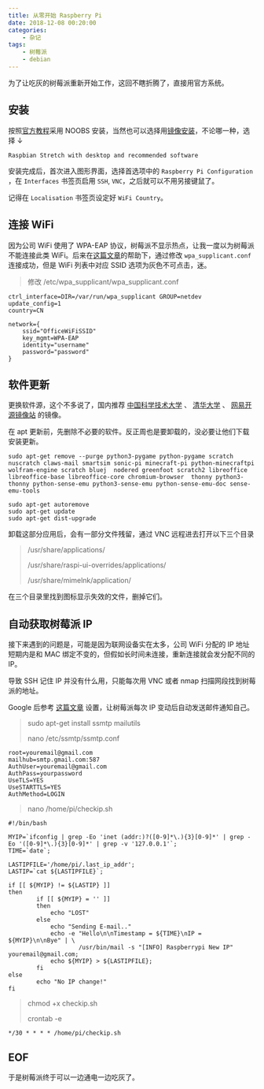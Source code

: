 ```yaml
---
title: 从零开始 Raspberry Pi
date: 2018-12-08 00:20:00
categories:
    - 杂记
tags:
    - 树莓派
    - debian
---
```


为了让吃灰的树莓派重新开始工作，这回不瞎折腾了，直接用官方系统。

<!-- more -->

## 安装

按照[官方教程](https://www.raspberrypi.org/downloads/noobs/)采用 NOOBS 安装，当然也可以选择用[镜像安装](https://www.raspberrypi.org/downloads/raspbian/)，不论哪一种，选择 ↓

`Raspbian Stretch with desktop and recommended software`

安装完成后，首次进入图形界面，选择首选项中的 `Raspberry Pi Configuration` ，在 `Interfaces` 书签页启用 `SSH`, `VNC`，之后就可以不用另接键鼠了。

记得在 `Localisation` 书签页设定好 `WiFi Country`。

## 连接 WiFi

因为公司 WiFi 使用了 WPA-EAP 协议，树莓派不显示热点，让我一度以为树莓派不能连接此类 WiFi。后来在[这篇文章](https://eparon.me/2016/09/09/rpi3-enterprise-wifi.html)的帮助下，通过修改 `wpa_supplicant.conf` 连接成功，但是 WiFi 列表中对应 SSID 选项为灰色不可点击，迷。

> 修改 /etc/wpa_supplicant/wpa_supplicant.conf

```textile
ctrl_interface=DIR=/var/run/wpa_supplicant GROUP=netdev
update_config=1
country=CN

network={
    ssid="OfficeWiFiSSID"
    key_mgmt=WPA-EAP
    identity="username"
    password="password"
}
```

## 软件更新

更换软件源，这个不多说了，国内推荐 [中国科学技术大学](https://mirrors.ustc.edu.cn/) 、 [清华大学](https://mirrors.tuna.tsinghua.edu.cn/) 、 [网易开源镜像站](https://mirrors.163.com/) 的镜像。

在 apt 更新前，先删除不必要的软件。反正周也是要卸载的，没必要让他们下载安装更新。

```shell
sudo apt-get remove --purge python3-pygame python-pygame scratch nuscratch claws-mail smartsim sonic-pi minecraft-pi python-minecraftpi wolfram-engine scratch bluej  nodered greenfoot scratch2 libreoffice libreoffice-base libreoffice-core chromium-browser  thonny python3-thonny python-sense-emu python3-sense-emu python-sense-emu-doc sense-emu-tools

sudo apt-get autoremove
sudo apt-get update
sudo apt-get dist-upgrade
```

卸载这部分应用后，会有一部分文件残留，通过 VNC 远程进去打开以下三个目录

> /usr/share/applications/
>
> /usr/share/raspi-ui-overrides/applications/
>
> /usr/share/mimelnk/application/

在三个目录里找到图标显示失效的文件，删掉它们。

## 自动获取树莓派 IP

接下来遇到的问题是，可能是因为联网设备实在太多，公司 WiFi 分配的 IP 地址短期内是和 MAC 绑定不变的，但假如长时间未连接，重新连接就会发分配不同的 IP。

导致 SSH 记住 IP 并没有什么用，只能每次用 VNC 或者 nmap 扫描网段找到树莓派的地址。

Google 后参考 [这篇文章](https://ariandy1.wordpress.com/2014/04/08/linux-send-email-when-ip-address-changes/) 设置，让树莓派每次 IP 变动后自动发送邮件通知自己。

> sudo apt-get install ssmtp mailutils
>
> nano /etc/ssmtp/ssmtp.conf

```textile
root=youremail@gmail.com
mailhub=smtp.gmail.com:587
AuthUser=youremail@gmail.com
AuthPass=yourpassword
UseTLS=YES
UseSTARTTLS=YES
AuthMethod=LOGIN
```

> nano /home/pi/checkip.sh

```shell
#!/bin/bash

MYIP=`ifconfig | grep -Eo 'inet (addr:)?([0-9]*\.){3}[0-9]*' | grep -Eo '([0-9]*\.){3}[0-9]*' | grep -v '127.0.0.1'`;
TIME=`date`;

LASTIPFILE='/home/pi/.last_ip_addr';
LASTIP=`cat ${LASTIPFILE}`;

if [[ ${MYIP} != ${LASTIP} ]]
then
        if [[ ${MYIP} = '' ]]
        then
            echo "LOST"
        else
            echo "Sending E-mail.."
            echo -e "Hello\n\nTimestamp = ${TIME}\nIP = ${MYIP}\n\nBye" | \
                    /usr/bin/mail -s "[INFO] Raspberrypi New IP" youremail@gmail.com;
            echo ${MYIP} > ${LASTIPFILE};
        fi
else
        echo "No IP change!"
fi
```

> chmod +x checkip.sh
>
> crontab -e

```textile
*/30 * * * * /home/pi/checkip.sh
```

## EOF

于是树莓派终于可以一边通电一边吃灰了。
